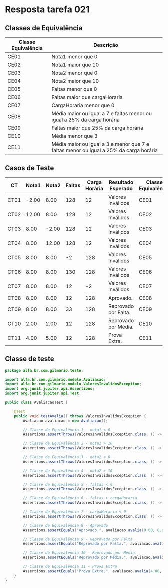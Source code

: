 # Resposta tarefa 021

## Classes de Equivalência

| Classe Equivalência | Descrição                                                                             |
| ------------------- | ------------------------------------------------------------------------------------- |
| CE01                | Nota1 menor que 0                                                                     |
| CE02                | Nota1 maior que 10                                                                    |
| CE03                | Nota2 menor que 0                                                                     |
| CE04                | Nota2 maior que 10                                                                    |
| CE05                | Faltas menor que 0                                                                    |
| CE06                | Faltas maior que cargaHoraria                                                         |
| CE07                | CargaHoraria menor que 0                                                              |
| CE08                | Média maior ou igual a 7 e faltas menor ou igual a 25% da carga horária               |
| CE09                | Faltas maior que 25% da carga horária                                                 |
| CE10                | Média menor que 3                                                                     |
| CE11                | Média maior ou igual a 3 e menor que 7 e faltas menor ou igual a 25% da carga horária |

## Casos de Teste

| CT   | Nota1 | Nota2 | Faltas | Carga Horária | Resultado Esperado   | Classe Equivalência |
| ---- | ----- | ----- | ------ | ------------- | -------------------- | ------------------- |
| CT01 | -2.00 | 8.00  | 128    | 12            | Valores Inválidos    | CE01                |
| CT02 | 12.00 | 8.00  | 128    | 12            | Valores Inválidos    | CE02                |
| CT03 | 8.00  | -2.00 | 128    | 12            | Valores Inválidos    | CE03                |
| CT04 | 8.00  | 12.00 | 128    | 12            | Valores Inválidos    | CE04                |
| CT05 | 8.00  | 8.00  | -2     | 128           | Valores Inválidos    | CE05                |
| CT06 | 8.00  | 8.00  | 130    | 128           | Valores Inválidos    | CE06                |
| CT07 | 8.00  | 8.00  | 12     | -2            | Valores Inválidos    | CE07                |
| CT08 | 8.00  | 8.00  | 12     | 128           | Aprovado.            | CE08                |
| CT09 | 8.00  | 8.00  | 33     | 128           | Reprovado por Falta. | CE09                |
| CT10 | 2.00  | 2.00  | 12     | 128           | Reprovado por Média. | CE10                |
| CT11 | 4.00  | 5.00  | 12     | 128           | Prova Extra.         | CE11                |

## Classe de teste

```java
package alfa.br.com.gilmario.teste;

import alfa.br.com.gilmario.modelo.Avaliacao;
import alfa.br.com.gilmario.modelo.ValoresInvalidosException;
import org.junit.jupiter.api.Assertions;
import org.junit.jupiter.api.Test;

public class AvaliacaoTest {

    @Test
    public void testAvalia() throws ValoresInvalidosException {
        Avaliacao avaliacao = new Avaliacao();

        // Classe de Equivalência 1 - nota1 < 0
        Assertions.assertThrows(ValoresInvalidosException.class, () -> avaliacao.avalia(-2.00, 8.00, 12, 128));

        // Classe de Equivalência 2 - nota1 > 10
        Assertions.assertThrows(ValoresInvalidosException.class, () -> avaliacao.avalia(12.00, 8.00, 12, 128));

        // Classe de Equivalência 3 - nota2 < 0
        Assertions.assertThrows(ValoresInvalidosException.class, () -> avaliacao.avalia(8.00, -2.00, 12, 128));

        // Classe de Equivalência 4 - nota2 > 10
        Assertions.assertThrows(ValoresInvalidosException.class, () -> avaliacao.avalia(8.00, 12.00, 12, 128));

        // Classe de Equivalência 5 - faltas < 0
        Assertions.assertThrows(ValoresInvalidosException.class, () -> avaliacao.avalia(8.00, 8.00, -2, 128));

        // Classe de Equivalência 6 - faltas > cargaHoraria
        Assertions.assertThrows(ValoresInvalidosException.class, () -> avaliacao.avalia(8.00, 8.00, 130, 128));

        // Classe de Equivalência 7 - cargaHoraria < 0
        Assertions.assertThrows(ValoresInvalidosException.class, () -> avaliacao.avalia(8.00, 8.00, 12, -2));

        // Classe de Equivalência 8 - Aprovado
        Assertions.assertEquals("Aprovado.", avaliacao.avalia(8.00, 8.00, 12, 128));

        // Classe de Equivalência 9 - Reprovado por Falta
        Assertions.assertEquals("Reprovado por Falta.", avaliacao.avalia(8.00, 8.00, 33, 128));

        // Classe de Equivalência 10 - Reprovado por Média
        Assertions.assertEquals("Reprovado por Média.", avaliacao.avalia(2.00, 2.00, 12, 128));

        // Classe de Equivalência 11 - Prova Extra
        Assertions.assertEquals("Prova Extra.", avaliacao.avalia(4.00, 5.00, 12, 128));
    }
}
```
